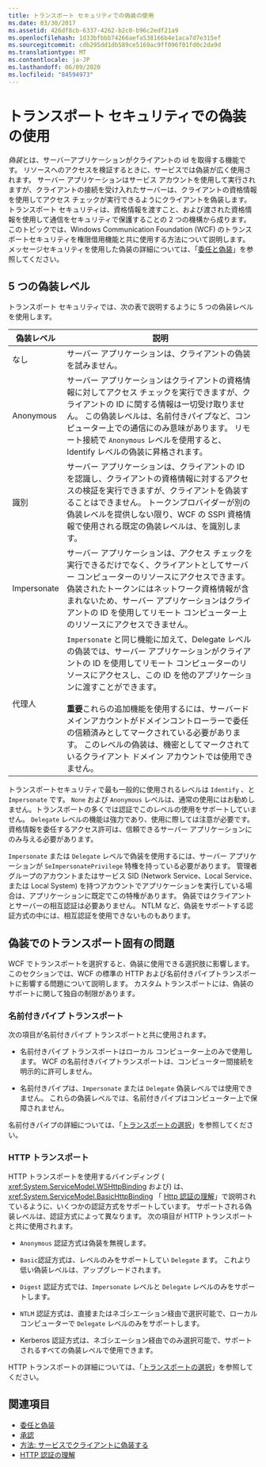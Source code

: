 ```yaml
---
title: トランスポート セキュリティでの偽装の使用
ms.date: 03/30/2017
ms.assetid: 426df8cb-6337-4262-b2c0-b96c2edf21a9
ms.openlocfilehash: 1d33bfbbb74266aefa538166b4e1aca7d7e315ef
ms.sourcegitcommit: cdb295dd1db589ce5169ac9ff096f01fd0c2da9d
ms.translationtype: MT
ms.contentlocale: ja-JP
ms.lasthandoff: 06/09/2020
ms.locfileid: "84594973"
---
```

# <a name="using-impersonation-with-transport-security"></a>トランスポート セキュリティでの偽装の使用
*偽装*とは、サーバーアプリケーションがクライアントの id を取得する機能です。 リソースへのアクセスを検証するときに、サービスでは偽装が広く使用されます。 サーバー アプリケーションはサービス アカウントを使用して実行されますが、クライアントの接続を受け入れたサーバーは、クライアントの資格情報を使用してアクセス チェックが実行できるようにクライアントを偽装します。 トランスポート セキュリティは、資格情報を渡すこと、および渡された資格情報を使用して通信をセキュリティで保護することの 2 つの機構から成ります。 このトピックでは、Windows Communication Foundation (WCF) のトランスポートセキュリティを権限借用機能と共に使用する方法について説明します。 メッセージセキュリティを使用した偽装の詳細については、「[委任と偽装](delegation-and-impersonation-with-wcf.md)」を参照してください。  
  
## <a name="five-impersonation-levels"></a>5 つの偽装レベル  
 トランスポート セキュリティでは、次の表で説明するように 5 つの偽装レベルを使用します。  
  
|偽装レベル|説明|  
|-------------------------|-----------------|  
|なし|サーバー アプリケーションは、クライアントの偽装を試みません。|  
|Anonymous|サーバー アプリケーションはクライアントの資格情報に対してアクセス チェックを実行できますが、クライアントの ID に関する情報は一切受け取りません。 この偽装レベルは、名前付きパイプなど、コンピューター上での通信にのみ意味があります。 リモート接続で `Anonymous` レベルを使用すると、Identify レベルの偽装に昇格されます。|  
|識別|サーバー アプリケーションは、クライアントの ID を認識し、クライアントの資格情報に対するアクセスの検証を実行できますが、クライアントを偽装することはできません。 トークンプロバイダーが別の偽装レベルを提供しない限り、WCF の SSPI 資格情報で使用される既定の偽装レベルは、を識別します。|  
|Impersonate|サーバー アプリケーションは、アクセス チェックを実行できるだけでなく、クライアントとしてサーバー コンピューターのリソースにアクセスできます。 偽装されたトークンにはネットワーク資格情報が含まれないため、サーバー アプリケーションはクライアントの ID を使用してリモート コンピューター上のリソースにアクセスできません。|  
|代理人|`Impersonate` と同じ機能に加えて、Delegate レベルの偽装では、サーバー アプリケーションがクライアントの ID を使用してリモート コンピューターのリソースにアクセスし、この ID を他のアプリケーションに渡すことができます。<br /><br /> **重要**これらの追加機能を使用するには、サーバードメインアカウントがドメインコントローラーで委任の信頼済みとしてマークされている必要があります。 このレベルの偽装は、機密としてマークされているクライアント ドメイン アカウントでは使用できません。|  
  
 トランスポートセキュリティで最も一般的に使用されるレベルは `Identify` 、と `Impersonate` です。 `None` および `Anonymous` レベルは、通常の使用にはお勧めしません。トランスポートの多くでは認証でこのレベルの使用をサポートしていません。 `Delegate` レベルの機能は強力であり、使用に際しては注意が必要です。 資格情報を委任するアクセス許可は、信頼できるサーバー アプリケーションにのみ与える必要があります。  
  
 `Impersonate` または `Delegate` レベルで偽装を使用するには、サーバー アプリケーションが `SeImpersonatePrivilege` 特権を持っている必要があります。 管理者グループのアカウントまたはサービス SID (Network Service、Local Service、または Local System) を持つアカウントでアプリケーションを実行している場合は、アプリケーションに既定でこの特権があります。 偽装ではクライアントとサーバーの相互認証は必要ありません。 NTLM など、偽装をサポートする認証方式の中には、相互認証を使用できないものもあります。  
  
## <a name="transport-specific-issues-with-impersonation"></a>偽装でのトランスポート固有の問題  
 WCF でトランスポートを選択すると、偽装に使用できる選択肢に影響します。 このセクションでは、WCF の標準の HTTP および名前付きパイプトランスポートに影響する問題について説明します。 カスタム トランスポートには、偽装のサポートに関して独自の制限があります。  
  
### <a name="named-pipe-transport"></a>名前付きパイプ トランスポート  
 次の項目が名前付きパイプ トランスポートと共に使用されます。  
  
- 名前付きパイプ トランスポートはローカル コンピューター上のみで使用します。 WCF の名前付きパイプトランスポートは、コンピューター間接続を明示的に許可しません。  
  
- 名前付きパイプは、`Impersonate` または `Delegate` 偽装レベルでは使用できません。 これらの偽装レベルでは、名前付きパイプはコンピューター上で保障されません。  
  
 名前付きパイプの詳細については、「[トランスポートの選択](choosing-a-transport.md)」を参照してください。  
  
### <a name="http-transport"></a>HTTP トランスポート  
 HTTP トランスポートを使用するバインディング ( <xref:System.ServiceModel.WSHttpBinding> および) は、 <xref:System.ServiceModel.BasicHttpBinding> 「 [Http 認証の理解](understanding-http-authentication.md)」で説明されているように、いくつかの認証方式をサポートしています。 サポートされる偽装レベルは、認証方式によって異なります。 次の項目が HTTP トランスポートと共に使用されます。  
  
- `Anonymous` 認証方式は偽装を無視します。  
  
- `Basic`認証方式は、レベルのみをサポートしてい `Delegate` ます。 これより低い偽装レベルは、アップグレードされます。  
  
- `Digest` 認証方式では、`Impersonate` レベルと `Delegate` レベルのみをサポートします。  
  
- `NTLM` 認証方式は、直接またはネゴシエーション経由で選択可能で、ローカル コンピューターで `Delegate` レベルのみをサポートします。  
  
- Kerberos 認証方式は、ネゴシエーション経由でのみ選択可能で、サポートされるすべての偽装レベルで使用できます。  
  
 HTTP トランスポートの詳細については、「[トランスポートの選択](choosing-a-transport.md)」を参照してください。  
  
## <a name="see-also"></a>関連項目

- [委任と偽装](delegation-and-impersonation-with-wcf.md)
- [承認](authorization-in-wcf.md)
- [方法: サービスでクライアントに偽装する](../how-to-impersonate-a-client-on-a-service.md)
- [HTTP 認証の理解](understanding-http-authentication.md)
